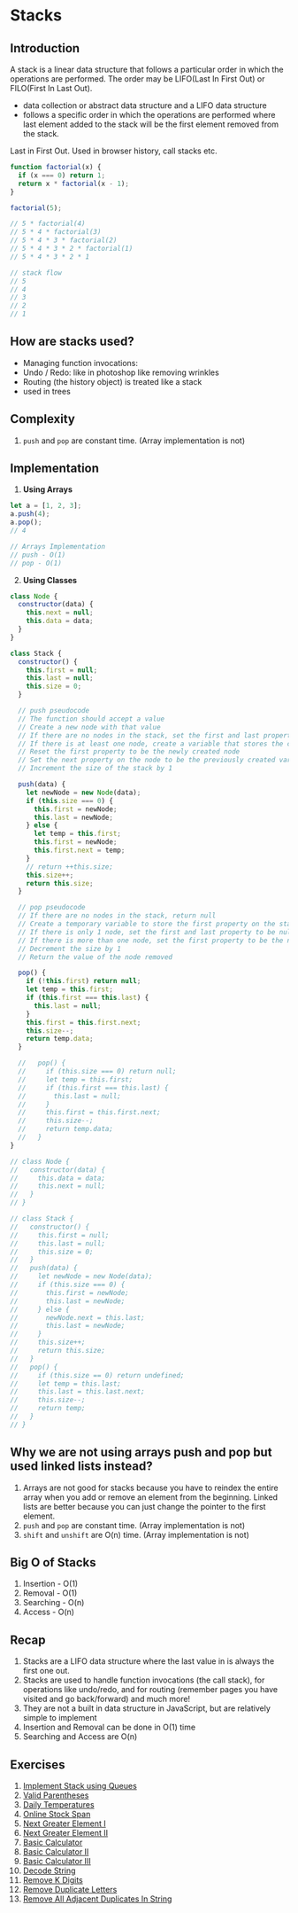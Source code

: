 # Stacks

## Introduction

A stack is a linear data structure that follows a particular order in which the operations are performed. The order may be LIFO(Last In First Out) or FILO(First In Last Out).

- data collection or abstract data structure and a LIFO data structure
- follows a specific order in which the operations are performed where last element added to the stack will be the first element removed from the stack.

Last in First Out. Used in browser history, call stacks etc.

```js
function factorial(x) {
  if (x === 0) return 1;
  return x * factorial(x - 1);
}

factorial(5);

// 5 * factorial(4)
// 5 * 4 * factorial(3)
// 5 * 4 * 3 * factorial(2)
// 5 * 4 * 3 * 2 * factorial(1)
// 5 * 4 * 3 * 2 * 1

// stack flow
// 5
// 4
// 3
// 2
// 1
```

## How are stacks used?

- Managing function invocations:
- Undo / Redo: like in photoshop like removing wrinkles
- Routing (the history object) is treated like a stack
- used in trees

## Complexity

1. `push` and `pop` are constant time. (Array implementation is not)

## Implementation

1. **Using Arrays**

```javascript
let a = [1, 2, 3];
a.push(4);
a.pop();
// 4

// Arrays Implementation
// push - O(1)
// pop - O(1)
```

2. **Using Classes**

```javascript
class Node {
  constructor(data) {
    this.next = null;
    this.data = data;
  }
}

class Stack {
  constructor() {
    this.first = null;
    this.last = null;
    this.size = 0;
  }

  // push pseudocode
  // The function should accept a value
  // Create a new node with that value
  // If there are no nodes in the stack, set the first and last property to be the newly created node
  // If there is at least one node, create a variable that stores the current first property on the stack
  // Reset the first property to be the newly created node
  // Set the next property on the node to be the previously created variable
  // Increment the size of the stack by 1

  push(data) {
    let newNode = new Node(data);
    if (this.size === 0) {
      this.first = newNode;
      this.last = newNode;
    } else {
      let temp = this.first;
      this.first = newNode;
      this.first.next = temp;
    }
    // return ++this.size;
    this.size++;
    return this.size;
  }

  // pop pseudocode
  // If there are no nodes in the stack, return null
  // Create a temporary variable to store the first property on the stack
  // If there is only 1 node, set the first and last property to be null
  // If there is more than one node, set the first property to be the next property on the current first
  // Decrement the size by 1
  // Return the value of the node removed

  pop() {
    if (!this.first) return null;
    let temp = this.first;
    if (this.first === this.last) {
      this.last = null;
    }
    this.first = this.first.next;
    this.size--;
    return temp.data;
  }

  //   pop() {
  //     if (this.size === 0) return null;
  //     let temp = this.first;
  //     if (this.first === this.last) {
  //       this.last = null;
  //     }
  //     this.first = this.first.next;
  //     this.size--;
  //     return temp.data;
  //   }
}

// class Node {
//   constructor(data) {
//     this.data = data;
//     this.next = null;
//   }
// }

// class Stack {
//   constructor() {
//     this.first = null;
//     this.last = null;
//     this.size = 0;
//   }
//   push(data) {
//     let newNode = new Node(data);
//     if (this.size === 0) {
//       this.first = newNode;
//       this.last = newNode;
//     } else {
//       newNode.next = this.last;
//       this.last = newNode;
//     }
//     this.size++;
//     return this.size;
//   }
//   pop() {
//     if (this.size == 0) return undefined;
//     let temp = this.last;
//     this.last = this.last.next;
//     this.size--;
//     return temp;
//   }
// }
```

## Why we are not using arrays push and pop but used linked lists instead?

1. Arrays are not good for stacks because you have to reindex the entire array when you add or remove an element from the beginning. Linked lists are better because you can just change the pointer to the first element.
1. `push` and `pop` are constant time. (Array implementation is not)
1. `shift` and `unshift` are O(n) time. (Array implementation is not)

## Big O of Stacks

1. Insertion - O(1)
1. Removal - O(1)
1. Searching - O(n)
1. Access - O(n)

## Recap

1. Stacks are a LIFO data structure where the last value in is always the first one out.
1. Stacks are used to handle function invocations (the call stack), for operations like undo/redo, and for routing (remember pages you have visited and go back/forward) and much more!
1. They are not a built in data structure in JavaScript, but are relatively simple to implement
1. Insertion and Removal can be done in O(1) time
1. Searching and Access are O(n)

## Exercises

1. [Implement Stack using Queues](https://leetcode.com/problems/implement-stack-using-queues/)
1. [Valid Parentheses](https://leetcode.com/problems/valid-parentheses/)
1. [Daily Temperatures](https://leetcode.com/problems/daily-temperatures/)
1. [Online Stock Span](https://leetcode.com/problems/online-stock-span/)
1. [Next Greater Element I](https://leetcode.com/problems/next-greater-element-i/)
1. [Next Greater Element II](https://leetcode.com/problems/next-greater-element-ii/)
1. [Basic Calculator](https://leetcode.com/problems/basic-calculator/)
1. [Basic Calculator II](https://leetcode.com/problems/basic-calculator-ii/)
1. [Basic Calculator III](https://leetcode.com/problems/basic-calculator-iii/)
1. [Decode String](https://leetcode.com/problems/decode-string/)
1. [Remove K Digits](https://leetcode.com/problems/remove-k-digits/)
1. [Remove Duplicate Letters](https://leetcode.com/problems/remove-duplicate-letters/)
1. [Remove All Adjacent Duplicates In String](https://leetcode.com/problems/remove-all-adjacent-duplicates-in-string/)
